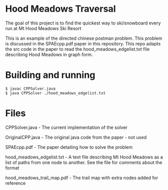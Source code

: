 # Hood Meadows Traversal

The goal of this project is to find the quickest way to ski/snowboard every run at Mt Hood Meadows Ski Resort

This is an example of the directed chinese postman problem. This problem is discussed in the SPAEcpp.pdf paper 
in this repository. This repo adapts the src code in the paper to read the hood_meadows_edgelist.txt file 
describing Hood Meadows in graph form.

# Building and running

`$ javac CPPSolver.java`  
`$ java CPPSolver ./hood_meadows_edgelist.txt`  

# Files

CPPSolver.java - The current implementation of the solver  

OriginalCPP.java - The original java code from the paper - not used  

SPAEcpp.pdf - The paper detailing how to solve the problem  

hood_meadows_edgelist.txt - A text file describing Mt Hood Meadows as a list of paths from one node to another. See the file for comments about the format  

hood_meadows_trail_map.pdf - The trail map with extra nodes added for reference  

